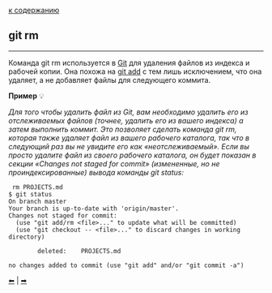 [к содержанию](/readme.md)

## git rm
---
Команда git rm используется в [Git](/pages/aboutgit.md) для удаления файлов из индекса и рабочей копии. Она похожа на [git add](/pages/add.md) с тем лишь исключением, что она удаляет, а не добавляет файлы для следующего коммита.

**Пример**	&#128161;

*Для того чтобы удалить файл из Git, вам необходимо удалить его из отслеживаемых файлов (точнее, удалить его из вашего индекса) а затем выполнить коммит. Это позволяет сделать команда git rm, которая также удаляет файл из вашего рабочего каталога, так что в следующий раз вы не увидите его как «неотслеживаемый».
Если вы просто удалите файл из своего рабочего каталога, он будет показан в секции «Changes not staged for commit» (измененные, но не проиндексированные) вывода команды git status:*

```
 rm PROJECTS.md
$ git status
On branch master
Your branch is up-to-date with 'origin/master'.
Changes not staged for commit:
  (use "git add/rm <file>..." to update what will be committed)
  (use "git checkout -- <file>..." to discard changes in working directory)

        deleted:    PROJECTS.md

no changes added to commit (use "git add" and/or "git commit -a")
```

[&#11013;](/pages/reset.md) |  [&#10145;](/pages/status.md)